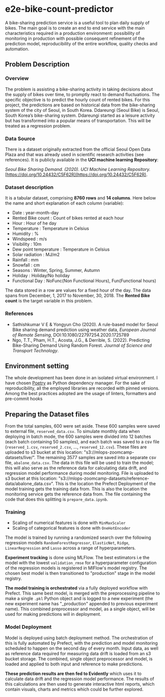# e2e-bike-count-predictor

A bike-sharing prediction service is a useful tool to plan daily supply of bikes. The main goal is to create an end to end service with the main characteristics required in a production environment: possibility of monitoring in production with possible consequent refinement of the prediction model, reproducibility of the entire workflow, quality checks and automation.

## Problem Description

### Overview

The problem is assisting a bike-sharing activity in taking decisions about the supply of bikes over time, to promptly react to demand fluctuations. The specific objective is to predict the hourly count of rented bikes. For this project, the predictions are based on historical data from the bike-sharing system of the city of Seoul, in South Korea. Ddareungi (Seoul Bike) is Seoul, South Korea’s bike-sharing system. Ddareungi started as a leisure activity but has transformed into a popular means of transportation. This will be treated as a regression problem.

### Data Source

There is a dataset originally extracted from the official Seoul Open Data Plaza and that was already used in scientific research activities (see references). It is publicly available in the <strong>UCI machine learning Repository</strong>:

*Seoul Bike Sharing Demand. (2020). UCI Machine Learning Repository.* [https://doi.org/10.24432/C5F62R](https://doi.org/10.24432/C5F62R).

### Dataset description

It is a tabular dataset, comprising **8760 rows** and <strong>14 columns</strong>. Here below the name and short explanation of each column (variable):

* Date : year-month-day
* Rented Bike count : Count of bikes rented at each hour
* Hour : Hour of he day
* Temperature : Temperature in Celsius
* Humidity : %
* Windspeed : m/s
* Visibility : 10m
* Dew point temperature : Temperature in Celsius
* Solar radiation : MJ/m2
* Rainfall : mm
* Snowfall : cm
* Seasons : Winter, Spring, Summer, Autumn
* Holiday : Holiday/No holiday
* Functional Day : NoFunc(Non Functional Hours), Fun(Functional hours)

The data stored in a row are values for a fixed hour of the day. The data spans from December, 1, 2017 to November, 30, 2018. The **Rented Bike count** is the target variable in this problem.

### References

* Sathishkumar V E & Yongyun Cho (2020). A rule-based model for Seoul Bike sharing demand prediction using weather data, <em>European Journal of Remote Sensing</em>, DOI:10.1080/22797254.2020.1725789
* Ngo, T.T., Pham, H.T., Acosta, J.G., & Derrible, S. (2022). Predicting Bike-Sharing Demand Using Random Forest. <em>Journal of Science and Transport Technology</em>.

### 

## Environment setting

The whole development has been done in an isolated virtual environment. I have chosen [Poetry](https://python-poetry.org/) as Python dependency manager. For the sake of reproducibility, all the employed libraries are recorded with pinned versions. Among the best practices adopted are the usage of linters, formatters and pre-commit hooks

## Preparing the Dataset files

From the total samples, 600 were set aside. These 600 samples were saved to external file, `reserved_data.csv`.
To simulate monthly data when deploying in batch mode, the 600 samples were divided into 12 batches (each batch containing 50 samples), and each batch was saved to a csv file (`reserved_1.csv`, `reserved_2.csv`, ..., `reserved_12.csv`).
These files are uploaded to s3 bucket at this location: "s3://mlops-zoomcamp-datasets/live/".
The remaining 3577 samples are saved into a separate csv file, `abalone_data.csv`. The data in this file will be used to train the model; this will also serve as the reference data for calculating data drift, and regression model performance during model monitoring.
File is uploaded to s3 bucket at this location: "s3://mlops-zoomcamp-datasets/reference-data/abalone\_data.csv". This is the location the Prefect Deployment of the model training gets the training data from. This is also the location the monitoring service gets the reference data from.
The file containing the code that does this splitting is `prepare_data.ipynb`.

### Training

* Scaling of numerical features is done with `MinMaxScaler`
* Scaling of categorical features is done with `OneHotEncoder`

The model is trained by running a randomized search over the following regression models `RandomForestRegressor`, `ElasticNet`, `Ridge`, `LinearRegression` and `Lasso` across a range of hyperparameters.

**Experiment tracking** is done using MLFlow. The best estimators i.e the model with the lowest `validation_rmse` for a hyperparameter configuration of the regression models is registered in MlFlow's model registry.
The chosen best model is then transitioned to "production" stage in the model registry.

**The model training is orchestrated** via a fully deployed workflow with Prefect.
This same best model, is merged with the preprocessing pipeline to make a single `.pkl` Python object and is logged to a new experiment (the new experiment name has "\_production" appended to previous experiment name). This combined preprocessor and model, as a single object, will be used for making predictions will in deployment.

### Model Deployment

Model is deployed using batch deployment method.
The orchestration of this is fully automated by Prefect, with the prediction and model monitoring scheduled to happen on the second day of every month. Input data, as well as reference data required for measuring data drift is loaded from an s3 bucket storage. The combined, single object preprocessor and model, is loaded and applied to both input and reference to make predictions.

**These prediction results are then fed to Evidently** which uses it to calculate data drift and the regression model performance. The results of this calculations are then used to generate interactive html reports, which contain visuals, charts and metrics which could be further explored.